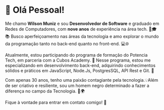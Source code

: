 # 👋 Olá Pessoal!

Me chamo **Wilson Muniz** e sou **Desenvolvedor de Software** e graduado em Redes de Computadores, com **nove anos** de experiência na área tech. 🔬🎓📚 Busco aperfeiçoamento nas áreas da tecnologia e amo explorar o mundo da programação tanto no back-end quanto no front-end. 💻🌐

Atualmente, estou participando do programa de formação do Potencia Tech, em parceria com a Cubos Academy. 🚀 Nesse programa, estou me especializando em desenvolvimento back-end, adquirindo conhecimentos sólidos e práticos em JavaScript, Node.Js, PostgresSQL, API Rest e Git. 🌟

Com apenas 30 anos, tenho uma paixão contagiante pela tecnologia.💡Além de ser criativo e resiliente, sou um homem negro determinado a fazer a diferença no campo da Tecnologia. 💪🌍

Fique à vontade para entrar em contato comigo! 👥
